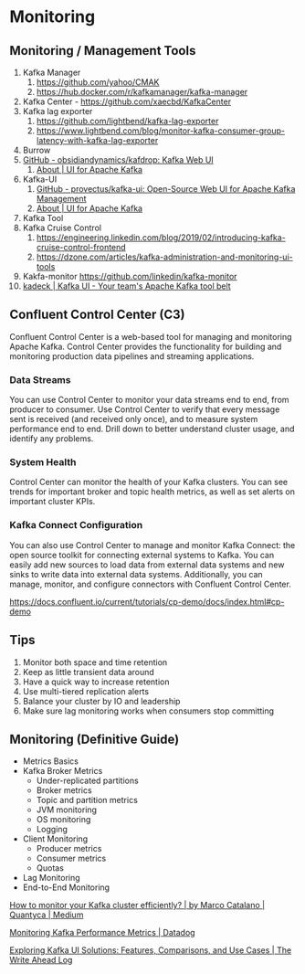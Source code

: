 # Monitoring

## Monitoring / Management Tools

1. Kafka Manager
    1. https://github.com/yahoo/CMAK
    2. https://hub.docker.com/r/kafkamanager/kafka-manager
2. Kafka Center - https://github.com/xaecbd/KafkaCenter
3. Kafka lag exporter
    1. https://github.com/lightbend/kafka-lag-exporter
    2. https://www.lightbend.com/blog/monitor-kafka-consumer-group-latency-with-kafka-lag-exporter
4. Burrow
5. [GitHub - obsidiandynamics/kafdrop: Kafka Web UI](https://github.com/obsidiandynamics/kafdrop)
    1. [About | UI for Apache Kafka](https://docs.kafka-ui.provectus.io/)
6. Kafka-UI
    1. [GitHub - provectus/kafka-ui: Open-Source Web UI for Apache Kafka Management](https://github.com/provectus/kafka-ui)
    2. [About | UI for Apache Kafka](https://docs.kafka-ui.provectus.io/)
7. Kafka Tool
8. Kafka Cruise Control
    1. https://engineering.linkedin.com/blog/2019/02/introducing-kafka-cruise-control-frontend
    2. https://dzone.com/articles/kafka-administration-and-monitoring-ui-tools
9. Kakfa-monitor https://github.com/linkedin/kafka-monitor
10. [kadeck | ‍Kafka UI - Your team's Apache Kafka tool belt](https://www.kadeck.com/)

## Confluent Control Center (C3)

Confluent Control Center is a web-based tool for managing and monitoring Apache Kafka. Control Center provides the functionality for building and monitoring production data pipelines and streaming applications.

### Data Streams

You can use Control Center to monitor your data streams end to end, from producer to consumer. Use Control Center to verify that every message sent is received (and received only once), and to measure system performance end to end. Drill down to better understand cluster usage, and identify any problems.

### System Health

Control Center can monitor the health of your Kafka clusters. You can see trends for important broker and topic health metrics, as well as set alerts on important cluster KPIs.

### Kafka Connect Configuration

You can also use Control Center to manage and monitor Kafka Connect: the open source toolkit for connecting external systems to Kafka. You can easily add new sources to load data from external data systems and new sinks to write data into external data systems. Additionally, you can manage, monitor, and configure connectors with Confluent Control Center.

https://docs.confluent.io/current/tutorials/cp-demo/docs/index.html#cp-demo

## Tips

1. Monitor both space and time retention
2. Keep as little transient data around
3. Have a quick way to increase retention
4. Use multi-tiered replication alerts
5. Balance your cluster by IO and leadership
6. Make sure lag monitoring works when consumers stop committing

## Monitoring (Definitive Guide)

- Metrics Basics
- Kafka Broker Metrics
    - Under-replicated partitions
    - Broker metrics
    - Topic and partition metrics
    - JVM monitoring
    - OS monitoring
    - Logging
- Client Monitoring
    - Producer metrics
    - Consumer metrics
    - Quotas
- Lag Monitoring
- End-to-End Monitoring

[How to monitor your Kafka cluster efficiently? | by Marco Catalano | Quantyca | Medium](https://medium.com/quantyca/how-to-monitor-your-kafka-cluster-efficiently-d45ce37c02f1)

[Monitoring Kafka Performance Metrics | Datadog](https://www.datadoghq.com/blog/monitoring-kafka-performance-metrics/)

[Exploring Kafka UI Solutions: Features, Comparisons, and Use Cases | The Write Ahead Log](https://platformatory.io/blog/comparision-of-kafka-ui-monitoring-tools/)
